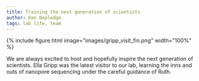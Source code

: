 ```yaml
---
title: Training the next generation of scientists
author: Dan Depledge
tags: lab life, team
---
```


{%
  include figure.html
  image="images/gripp_visit_fin.png"
  width="100%"
%}

We are always excited to host and hopefully inspire the next generation of scientists. Ella Gripp was the latest visitor to our lab, learning the inns and outs of nanopore sequencing under the careful guidance of Ruth.


